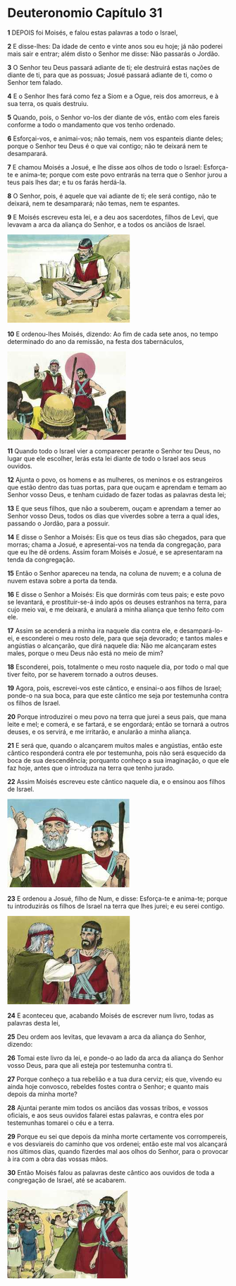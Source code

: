 # Deuteronomio Capítulo 31

**1** 	DEPOIS foi Moisés, e falou estas palavras a todo o Israel,

**2** 	E disse-lhes: Da idade de cento e vinte anos sou eu hoje; já não poderei mais sair e entrar; além disto o Senhor me disse: Não passarás o Jordão.

**3** 	O Senhor teu Deus passará adiante de ti; ele destruirá estas nações de diante de ti, para que as possuas; Josué passará adiante de ti, como o Senhor tem falado.

**4** 	E o Senhor lhes fará como fez a Siom e a Ogue, reis dos amorreus, e à sua terra, os quais destruiu.

**5** 	Quando, pois, o Senhor vo-los der diante de vós, então com eles fareis conforme a todo o mandamento que vos tenho ordenado.

**6** 	Esforçai-vos, e animai-vos; não temais, nem vos espanteis diante deles; porque o Senhor teu Deus é o que vai contigo; não te deixará nem te desamparará.

**7** 	E chamou Moisés a Josué, e lhe disse aos olhos de todo o Israel: Esforça-te e anima-te; porque com este povo entrarás na terra que o Senhor jurou a teus pais lhes dar; e tu os farás herdá-la.

**8** 	O Senhor, pois, é aquele que vai adiante de ti; ele será contigo, não te deixará, nem te desamparará; não temas, nem te espantes.

**9** 	E Moisés escreveu esta lei, e a deu aos sacerdotes, filhos de Levi, que levavam a arca da aliança do Senhor, e a todos os anciãos de Israel.

![](../Images/SweetPublishing/5-31-1.jpg) 

**10** 	E ordenou-lhes Moisés, dizendo: Ao fim de cada sete anos, no tempo determinado do ano da remissão, na festa dos tabernáculos,

![](../Images/SweetPublishing/5-31-2.jpg) 

**11** 	Quando todo o Israel vier a comparecer perante o Senhor teu Deus, no lugar que ele escolher, lerás esta lei diante de todo o Israel aos seus ouvidos.

**12** 	Ajunta o povo, os homens e as mulheres, os meninos e os estrangeiros que estão dentro das tuas portas, para que ouçam e aprendam e temam ao Senhor vosso Deus, e tenham cuidado de fazer todas as palavras desta lei;

**13** 	E que seus filhos, que não a souberem, ouçam e aprendam a temer ao Senhor vosso Deus, todos os dias que viverdes sobre a terra a qual ides, passando o Jordão, para a possuir.

**14** 	E disse o Senhor a Moisés: Eis que os teus dias são chegados, para que morras; chama a Josué, e apresentai-vos na tenda da congregação, para que eu lhe dê ordens. Assim foram Moisés e Josué, e se apresentaram na tenda da congregação.

**15** 	Então o Senhor apareceu na tenda, na coluna de nuvem; e a coluna de nuvem estava sobre a porta da tenda.

**16** 	E disse o Senhor a Moisés: Eis que dormirás com teus pais; e este povo se levantará, e prostituir-se-á indo após os deuses estranhos na terra, para cujo meio vai, e me deixará, e anulará a minha aliança que tenho feito com ele.

**17** 	Assim se acenderá a minha ira naquele dia contra ele, e desampará-lo-ei, e esconderei o meu rosto dele, para que seja devorado; e tantos males e angústias o alcançarão, que dirá naquele dia: Não me alcançaram estes males, porque o meu Deus não está no meio de mim?

**18** 	Esconderei, pois, totalmente o meu rosto naquele dia, por todo o mal que tiver feito, por se haverem tornado a outros deuses.

**19** 	Agora, pois, escrevei-vos este cântico, e ensinai-o aos filhos de Israel; ponde-o na sua boca, para que este cântico me seja por testemunha contra os filhos de Israel.

**20** 	Porque introduzirei o meu povo na terra que jurei a seus pais, que mana leite e mel; e comerá, e se fartará, e se engordará; então se tornará a outros deuses, e os servirá, e me irritarão, e anularão a minha aliança.

**21** 	E será que, quando o alcançarem muitos males e angústias, então este cântico responderá contra ele por testemunha, pois não será esquecido da boca de sua descendência; porquanto conheço a sua imaginação, o que ele faz hoje, antes que o introduza na terra que tenho jurado.

**22** 	Assim Moisés escreveu este cântico naquele dia, e o ensinou aos filhos de Israel.

![](../Images/SweetPublishing/5-31-3.jpg) 

**23** 	E ordenou a Josué, filho de Num, e disse: Esforça-te e anima-te; porque tu introduzirás os filhos de Israel na terra que lhes jurei; e eu serei contigo.

![](../Images/SweetPublishing/5-31-5.jpg) 

**24** 	E aconteceu que, acabando Moisés de escrever num livro, todas as palavras desta lei,

**25** 	Deu ordem aos levitas, que levavam a arca da aliança do Senhor, dizendo:

**26** 	Tomai este livro da lei, e ponde-o ao lado da arca da aliança do Senhor vosso Deus, para que ali esteja por testemunha contra ti.

**27** 	Porque conheço a tua rebelião e a tua dura cerviz; eis que, vivendo eu ainda hoje convosco, rebeldes fostes contra o Senhor; e quanto mais depois da minha morte?

**28** 	Ajuntai perante mim todos os anciãos das vossas tribos, e vossos oficiais, e aos seus ouvidos falarei estas palavras, e contra eles por testemunhas tomarei o céu e a terra.

**29** 	Porque eu sei que depois da minha morte certamente vos corrompereis, e vos desviareis do caminho que vos ordenei; então este mal vos alcançará nos últimos dias, quando fizerdes mal aos olhos do Senhor, para o provocar à ira com a obra das vossas mãos.

**30** 	Então Moisés falou as palavras deste cântico aos ouvidos de toda a congregação de Israel, até se acabarem.

![](../Images/SweetPublishing/5-31-4.jpg) 

